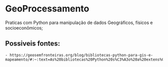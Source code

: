 # GeoProcessamento
Praticas com Python para manipulação de dados Geográficos, físicos e socioeconômicos;

## Possiveis fontes: 
    - https://geosemfronteiras.org/blog/bibliotecas-python-para-gis-e-mapeamento/#:~:text=As%20bibliotecas%20Python%20s%C3%A3o%20a%20extens%C3%A3o%20definitiva%20em,Existem%20mais%20de%20200%20bibliotecas%20padr%C3%A3o%20em%20Python.
